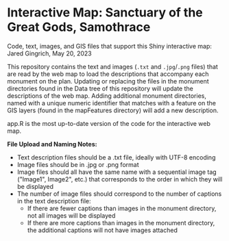 # Interactive Map: Sanctuary of the Great Gods, Samothrace

Code, text, images, and GIS files that support this Shiny interactive map: Jared Gingrich, May 20, 2023

This repository contains the text and images (`.txt` and `.jpg`/`.png` files) that are read by the web map to load the descriptions that accompany each monument on the plan. Updating or replacing the files in the monument directories found in the Data tree of this repository will update the descriptions of the web map. Adding additional monument directories, named with a unique numeric identifier that matches with a feature on the GIS layers (found in the mapFeatures directory) will add a new description. 

app.R is the most up-to-date version of the code for the interactive web map.

**File Upload and Naming Notes:**
* Text description files should be a .txt file, ideally with UTF-8 encoding
* Image files should be in .jpg or .png format
* Image files should all have the same name with a sequential image tag ("Image1", Image2", etc.) that corresponds to the order in which they will be displayed
* The number of image files should correspond to the number of captions in the text description file:
  * If there are fewer captions than images in the monument directory, not all images will be displayed
  * If there are more captions than images in the monument directory, the additional captions will not have images attached
